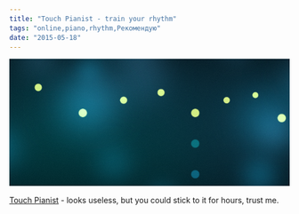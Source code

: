 ```yaml
---
title: "Touch Pianist - train your rhythm"
tags: "online,piano,rhythm,Рекомендую"
date: "2015-05-18"
---
```


[![touch pianist](images/Screenshot-2015-05-18-21.49.48.png)](http://touchpianist.com/)

[Touch Pianist](http://touchpianist.com/) - looks useless, but you could stick to it for hours, trust me.
